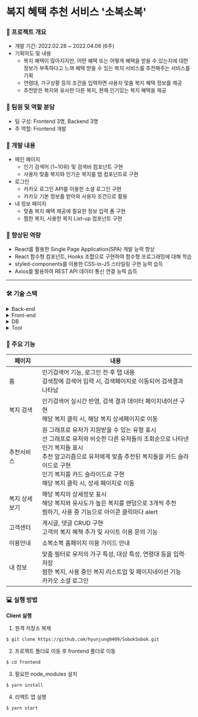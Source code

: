 # 복지 혜택 추천 서비스 '소복소복'

### 📌 프로젝트 개요

- 개발 기간: 2022.02.28 ~ 2022.04.08 (6주)
- 기획의도 및 내용
  - 복지 혜택이 많아지지만, 어떤 혜택 또는 어떻게 혜택을 받을 수 있는지에 대한 정보가 부족하다고 느껴 혜택 받을 수 있는 복지 서비스를 추천해주는 서비스를 기획
  - 연령대, 가구상황 등의 조건을 입력하면 사용자 맞춤 복지 혜택 정보를 제공
  - 추천받은 복지와 유사한 다른 복지, 현재 인기있는 복지 혜택을 제공

### 📌 팀원 및 역할 분담

- 팀 구성: Frontend 3명, Backend 3명
- 주 역할: Frontend 개발

### 📌 개발 내용

- 메인 페이지
    - 인기 검색어 (1~10위) 및 검색바 컴포넌트 구현
    - 사용자 맞춤 복지와 인기순 복지를 탭 컴포넌트로 구현
- 로그인
    - 카카오 로그인 API를 이용한 소셜 로그인 구현
    - 카카오 기본 정보를 받아와 사용자 조건으로 활용
- 내 정보 페이지
    - 맞춤 복지 혜택 제공에 필요한 정보 입력 폼 구현
    - 찜한 복지, 사용한 복지 List-up 컴포넌트 구현

### 📌 향상된 역량

- React를 활용한 Single Page Application(SPA) 개발 능력 향상
- React 함수형 컴포넌트, Hooks 조합으로 구현하여 함수형 프로그래밍에 대해 학습
- styled-components를 이용한 CSS-in-JS 스타일링 구현 능력 습득
- Axios를 활용하여 REST API 데이터 통신 연결 능력 습득


-------------
### 🛠 기술 스택
<details markdown="1">
<summary>Back-end</summary>

- Django
- SpringBoot
- JAVA

</details>

<details markdown="1">
<summary>Front-end</summary>

- React
- JavaScript
- HTML5
- CSS3
- styled-components
- MUI

</details>

<details markdown="1">
<summary>DB</summary>

- MySQL

</details>

<details markdown="1">
<summary>Tool</summary>

- GitLab
- Docker
- JIRA
- Notion
- MatterMost

</details>


### 🎇 주요 기능

|페이지|내용|
|--|--|
|홈|인기검색어 기능, 로그인 전·후 탭 내용 <br> 검색창에 검색어 입력 시, 검색페이지로 이동되어 검색결과 나타남|
|복지 검색|인기검색어 실시간 반영, 검색 결과 데이터 페이지네이션 구현 <br> 해당 복지 클릭 시, 해당 복지 상세페이지로 이동|
|추천서비스|원 그래프로 유저가 지원받을 수 있는 유형 표시 <br> 선 그래프로 유저와 비슷한 다른 유저들의 조회순으로 나타낸 인기 복지들 표시 <br> 추천 알고리즘으로 유저에게 맞춤 추천된 복지들을 카드 슬라이드로 구현 <br> 인기 복지를 카드 슬라이드로 구현 <br> 해당 복지 클릭 시, 상세 페이지로 이동|
|복지 상세보기|해당 복지의 상세정보 표시 <br> 해당 복지와 유사도가 높은 복지를 랜덤으로 3개씩 추천 <br> 찜하기, 사용 중 기능으로 아이콘 클릭마다 alert |
|고객센터|게시글, 댓글 CRUD 구현 <br> 고객의 복지 혜책 추가 및 사이트 이용 문의 기능|
|이용안내|소복소복 홈페이지 이용 가이드 안내|
|내 정보|맞춤 필터로 유저의 가구 특성, 대상 특성, 연령대 등을 입력·저장 <br> 찜한 복지, 사용 중인 복지 리스트업 및 페이지네이션 기능 <br> 카카오 소셜 로그인 |

### 💻 실행 방법
<strong>Client 실행</strong>
  1. 원격 저장소 복제
```
$ git clone https://github.com/hyunjung0409/SobokSobok.git
```
  2. 프로젝트 폴더로 이동 후 frontend 폴더로 이동
```
$ cd frontend
```
  3. 필요한 node_modules 설치
```
$ yarn install
```
  4. 리액트 앱 실행
```
$ yarn start
```
